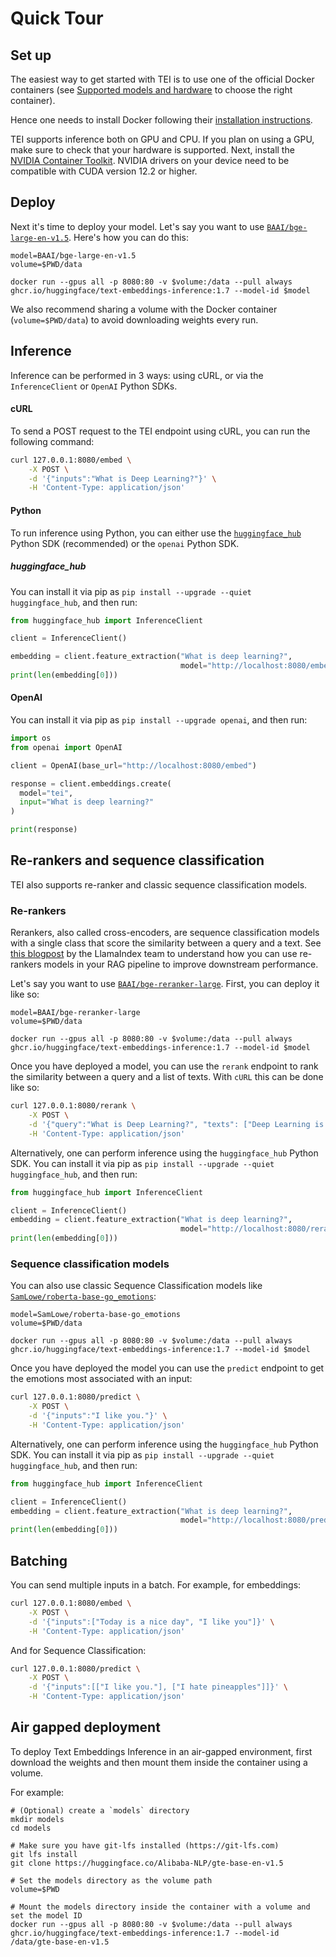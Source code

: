 <!--Copyright 2025 The HuggingFace Team. All rights reserved.

Licensed under the Apache License, Version 2.0 (the "License"); you may not use this file except in compliance with
the License. You may obtain a copy of the License at

http://www.apache.org/licenses/LICENSE-2.0

Unless required by applicable law or agreed to in writing, software distributed under the License is distributed on
an "AS IS" BASIS, WITHOUT WARRANTIES OR CONDITIONS OF ANY KIND, either express or implied. See the License for the
specific language governing permissions and limitations under the License.

⚠️ Note that this file is in Markdown but contain specific syntax for our doc-builder (similar to MDX) that may not be
rendered properly in your Markdown viewer.

-->

# Quick Tour

## Set up

The easiest way to get started with TEI is to use one of the official Docker containers
(see [Supported models and hardware](supported_models) to choose the right container).

Hence one needs to install Docker following their [installation instructions](https://docs.docker.com/get-docker/).

TEI supports inference both on GPU and CPU. If you plan on using a GPU, make sure to check that your hardware is supported. Next, install the [NVIDIA Container Toolkit](https://docs.nvidia.com/datacenter/cloud-native/container-toolkit/install-guide.html). NVIDIA drivers on your device need to be compatible with CUDA version 12.2 or higher.

## Deploy

Next it's time to deploy your model. Let's say you want to use [`BAAI/bge-large-en-v1.5`](https://huggingface.co/BAAI/bge-large-en-v1.5). Here's how you can do this:

```shell
model=BAAI/bge-large-en-v1.5
volume=$PWD/data

docker run --gpus all -p 8080:80 -v $volume:/data --pull always ghcr.io/huggingface/text-embeddings-inference:1.7 --model-id $model
```

<Tip>

We also recommend sharing a volume with the Docker container (`volume=$PWD/data`) to avoid downloading weights every run.

</Tip>

## Inference

Inference can be performed in 3 ways: using cURL, or via the `InferenceClient` or `OpenAI` Python SDKs.

#### cURL

To send a POST request to the TEI endpoint using cURL, you can run the following command:

```bash
curl 127.0.0.1:8080/embed \
    -X POST \
    -d '{"inputs":"What is Deep Learning?"}' \
    -H 'Content-Type: application/json'
```

#### Python

To run inference using Python, you can either use the [`huggingface_hub`](https://huggingface.co/docs/huggingface_hub/en/index) Python SDK (recommended) or the `openai` Python SDK.

##### huggingface_hub

You can install it via pip as `pip install --upgrade --quiet huggingface_hub`, and then run:

```python
from huggingface_hub import InferenceClient

client = InferenceClient()

embedding = client.feature_extraction("What is deep learning?",
                                      model="http://localhost:8080/embed")
print(len(embedding[0]))
```

#### OpenAI

You can install it via pip as `pip install --upgrade openai`, and then run:

```python
import os
from openai import OpenAI

client = OpenAI(base_url="http://localhost:8080/embed")

response = client.embeddings.create(
  model="tei",
  input="What is deep learning?"
)

print(response)
```

## Re-rankers and sequence classification

TEI also supports re-ranker and classic sequence classification models.

### Re-rankers

Rerankers, also called cross-encoders, are sequence classification models with a single class that score the similarity between a query and a text. See [this blogpost](https://blog.llamaindex.ai/boosting-rag-picking-the-best-embedding-reranker-models-42d079022e83) by
the LlamaIndex team to understand how you can use re-rankers models in your RAG pipeline to improve
downstream performance.

Let's say you want to use [`BAAI/bge-reranker-large`](https://huggingface.co/BAAI/bge-reranker-large). First, you can deploy it like so:

```shell
model=BAAI/bge-reranker-large
volume=$PWD/data

docker run --gpus all -p 8080:80 -v $volume:/data --pull always ghcr.io/huggingface/text-embeddings-inference:1.7 --model-id $model
```

Once you have deployed a model, you can use the `rerank` endpoint to rank the similarity between a query and a list of texts. With `cURL` this can be done like so:

```bash
curl 127.0.0.1:8080/rerank \
    -X POST \
    -d '{"query":"What is Deep Learning?", "texts": ["Deep Learning is not...", "Deep learning is..."], "raw_scores": false}' \
    -H 'Content-Type: application/json'
```

Alternatively, one can perform inference using the `huggingface_hub` Python SDK. You can install it via pip as `pip install --upgrade --quiet huggingface_hub`, and then run:

```python
from huggingface_hub import InferenceClient

client = InferenceClient()
embedding = client.feature_extraction("What is deep learning?",
                                      model="http://localhost:8080/rerank")
print(len(embedding[0]))
```

### Sequence classification models

You can also use classic Sequence Classification models like [`SamLowe/roberta-base-go_emotions`](https://huggingface.co/SamLowe/roberta-base-go_emotions):

```shell
model=SamLowe/roberta-base-go_emotions
volume=$PWD/data

docker run --gpus all -p 8080:80 -v $volume:/data --pull always ghcr.io/huggingface/text-embeddings-inference:1.7 --model-id $model
```

Once you have deployed the model you can use the `predict` endpoint to get the emotions most associated with an input:

```bash
curl 127.0.0.1:8080/predict \
    -X POST \
    -d '{"inputs":"I like you."}' \
    -H 'Content-Type: application/json'
```

Alternatively, one can perform inference using the `huggingface_hub` Python SDK. You can install it via pip as `pip install --upgrade --quiet huggingface_hub`, and then run:

```python
from huggingface_hub import InferenceClient

client = InferenceClient()
embedding = client.feature_extraction("What is deep learning?",
                                      model="http://localhost:8080/predict")
print(len(embedding[0]))
```

## Batching

You can send multiple inputs in a batch. For example, for embeddings:

```bash
curl 127.0.0.1:8080/embed \
    -X POST \
    -d '{"inputs":["Today is a nice day", "I like you"]}' \
    -H 'Content-Type: application/json'
```

And for Sequence Classification:

```bash
curl 127.0.0.1:8080/predict \
    -X POST \
    -d '{"inputs":[["I like you."], ["I hate pineapples"]]}' \
    -H 'Content-Type: application/json'
```

## Air gapped deployment

To deploy Text Embeddings Inference in an air-gapped environment, first download the weights and then mount them inside
the container using a volume.

For example:

```shell
# (Optional) create a `models` directory
mkdir models
cd models

# Make sure you have git-lfs installed (https://git-lfs.com)
git lfs install
git clone https://huggingface.co/Alibaba-NLP/gte-base-en-v1.5

# Set the models directory as the volume path
volume=$PWD

# Mount the models directory inside the container with a volume and set the model ID
docker run --gpus all -p 8080:80 -v $volume:/data --pull always ghcr.io/huggingface/text-embeddings-inference:1.7 --model-id /data/gte-base-en-v1.5
```